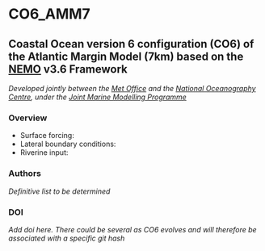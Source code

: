 # CO6_AMM7

## Coastal Ocean version 6 configuration (CO6) of the Atlantic Margin Model (7km) based on the [NEMO](https://www.nemo-ocean.eu) v3.6 Framework 

*Developed jointly between the [Met Office](https://www.metoffice.gov.uk) and the [National Oceanography Centre](http://www.noc.ac.uk), under the [Joint Marine Modelling Programme](http://www.jwcrp.org.uk/under/jmmp.asp)* 

### Overview
* Surface forcing:
* Lateral boundary conditions:
* Riverine input:

### Authors
*Definitive list to be determined*

### DOI
*Add doi here. There could be several as CO6 evolves and will therefore be associated with a specific git hash* 
